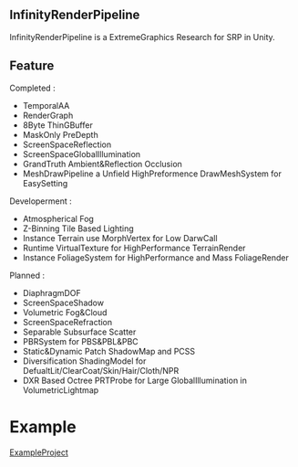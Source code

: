 ## InfinityRenderPipeline
InfinityRenderPipeline is a ExtremeGraphics Research for SRP in Unity.



## Feature
Completed : 
* TemporalAA
* RenderGraph
* 8Byte ThinGBuffer
* MaskOnly PreDepth
* ScreenSpaceReflection
* ScreenSpaceGlobalIllumination
* GrandTruth Ambient&Reflection Occlusion
* MeshDrawPipeline a Unfield HighPreformence DrawMeshSystem for EasySetting


Developerment : 
* Atmospherical Fog
* Z-Binning Tile Based Lighting
* Instance Terrain use MorphVertex for Low DarwCall
* Runtime VirtualTexture for HighPerformance TerrainRender
* Instance FoliageSystem for HighPerformance and Mass FoliageRender


Planned : 
* DiaphragmDOF
* ScreenSpaceShadow
* Volumetric Fog&Cloud
* ScreenSpaceRefraction
* Separable Subsurface Scatter
* PBRSystem for PBS&PBL&PBC
* Static&Dynamic Patch ShadowMap and PCSS
* Diversification ShadingModel for DefualtLit/ClearCoat/Skin/Hair/Cloth/NPR
* DXR Based Octree PRTProbe for Large GlobalIllumination in VolumetricLightmap



# Example
[ExampleProject](https://github.com/haolange/InfinityExample)




